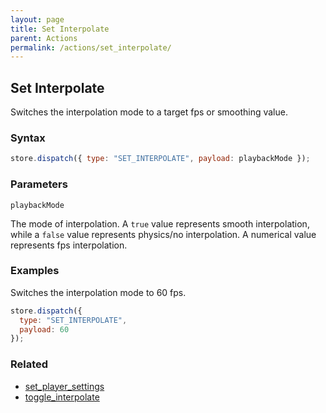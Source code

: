 ```yaml
---
layout: page
title: Set Interpolate
parent: Actions
permalink: /actions/set_interpolate/
---
```


## Set Interpolate

Switches the interpolation mode to a target fps or smoothing value.

### Syntax

```js
store.dispatch({ type: "SET_INTERPOLATE", payload: playbackMode });
```

### Parameters

`playbackMode`

The mode of interpolation. A `true` value represents smooth interpolation, while a `false` value represents physics/no interpolation. A numerical value represents fps interpolation.

### Examples

Switches the interpolation mode to 60 fps.

```js
store.dispatch({
  type: "SET_INTERPOLATE",
  payload: 60
});
```

### Related

- [set_player_settings](./set_player_settings.md)
- [toggle_interpolate](./toggle_interpolate.md)
